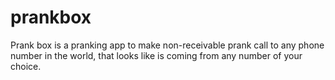 # prankbox
Prank box is a pranking app to make non-receivable prank call to any phone number in the world, that looks like is coming from any number of your choice.  
